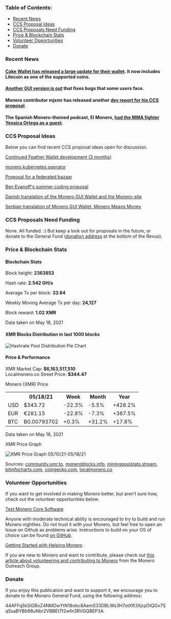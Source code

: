 <h3>Table of Contents:</h3>
<ul class="contents">
    <li><a href="#news">Recent News</a></li>
    <li><a href="#ideas">CCS Proposal Ideas</a></li>
    <li><a href="#proposals">CCS Proposals Need Funding</a></li>
    <li><a href="#stats">Price & Blockchain Stats</a></li>
    <li><a href="#volunteer">Volunteer Opportunities</a></li>
    <li><a href="#donate">Donate</a></li>
</ul>

<h3 id="news">Recent News</h3>

<div class="newsbyte">
    <h4><a href="https://www.reddit.com/r/Monero/comments/nbirlz/update_cake_wallet_version_421_now_with_litecoin/">Cake Wallet has released a large update for their wallet</a>. It now includes Litecoin as one of the supported coins.</h4>
</div>

<div class="newsbyte">
    <h4><a href="https://www.getmonero.org/2021/05/14/monero-GUI-0.17.2.2-released.html">Another GUI version is out</a> that fixes bugs that some users face.</h4>
</div>

<div class="newsbyte">
    <h4>Monero contributor mjxmr has released another <a href="https://www.reddit.com/r/Monero/comments/nd5qnn/my_3rd_dev_report/">dev report for his CCS proposal</a>.</h4>
</div>

<div class="newsbyte">
    <h4>The Spanish Monero-themed podcast, El Monero, <a href="https://youtu.be/EipQhmy3ptU">had the MMA fighter Yessica Ortega as a guest</a>.</h4>
</div>


<h3 id="ideas">CCS Proposal Ideas</h3>

<p>Below you can find recent CCS proposal ideas open for discussion.</p>

<div class="proposal">
<p><a href="https://repo.getmonero.org/monero-project/ccs-proposals/-/merge_requests/228" target="_blank">Continued Feather Wallet development (3 months)</a></p>
</div>

<div class="proposal">
<p><a href="https://repo.getmonero.org/monero-project/ccs-proposals/-/merge_requests/227" target="_blank">monero kubernetes operator</a></p>
</div>

<div class="proposal">
<p><a href="https://repo.getmonero.org/monero-project/ccs-proposals/-/merge_requests/226" target="_blank">Proposal for a federated bazaar</a></p>
</div>

<div class="proposal">
<p><a href="https://repo.getmonero.org/monero-project/ccs-proposals/-/merge_requests/225" target="_blank">Ben Evanoff's summer coding proposal</a></p>
</div>

<div class="proposal">
<p><a href="https://repo.getmonero.org/monero-project/ccs-proposals/-/merge_requests/218" target="_blank">Danish translation of the Monero GUI Wallet and the Monero-site</a></p>
</div>

<div class="proposal">
<p><a href="https://repo.getmonero.org/monero-project/ccs-proposals/-/merge_requests/213" target="_blank">Serbian translation of Monero GUI Wallet, Monero Means Money</a></p>
</div>

<h3 id="proposals">CCS Proposals Need Funding</h3>

<p>None. All funded. :) But keep a look out for proposals in the future, or donate to the General Fund (<a href="#donate">donation address</a> at the bottom of the Revuo).</p>

<h3 id="stats">Price & Blockchain Stats</h3>

<h4 class="stat">Blockchain Stats</h4>

<div class="bcstats">
    <p>Block height: <b>2363853</b></p>
    <p>Hash rate: <b>2.542 GH/s</b></p>
    <p>Average Tx per block: <b>33.64</b></p>
    <p>Weekly Moving Average Tx per day: <b>24,127</b></p>
    <p>Block reward: <b>1.02 XMR</b></p>
</div>
<p class="note">Data taken on May 18, 2021</p>

<h4 class="stat">XMR Blocks Distribution in last 1000 blocks</h4>
<p><img src="/static/revuo/img/content/hashrate-pool-distribution-0518.png" alt="Hashrate Pool Distribution Pie Chart"/></p>

<h4 class="stat" id="price-stat">Price & Performance</h4>

<div class="price-intro">XMR Market Cap: <b>$6,163,517,510</b><br/>Localmonero.co Street Price: <b>$344.47</b></div>

<p class="table-title">Monero (XMR) Price</p>
<table class="price-table">
  <tr class="row1">
    <th></th>
    <th>05/18/21</th>
    <th>Week</th>
    <th>Month</th>
    <th>Year</th>
  </tr>
  <tr>
    <td data-th="XMR to">USD</td>
    <td data-th="05/18/21">$343.72</td>
    <td data-th="Week" class="red">-22.3%</td>
    <td data-th="Month" class="red">-5.5%</td>
    <td data-th="Year" class="green">+428.2%</td>
  </tr>
  <tr class="row3">
    <td data-th="XMR to">EUR</td>
    <td data-th="05/18/21">€281.15</td>
    <td data-th="Week" class="red">-22.8%</td>
    <td data-th="Month" class="red">-7.3%</td>
    <td data-th="Year" class="green">+367.5%</td>
  </tr>
  <tr>
    <td data-th="XMR to">BTC</td>
    <td data-th="05/18/21">B0.00793702</td>
    <td data-th="Week" class="green">+0.3%</td>
    <td data-th="Month" class="green">+31.2%</td>
    <td data-th="Year" class="green">+17.8%</td>
  </tr>
</table>
<p class="note">Data taken on May 18, 2021</p>

<p class="table-title">XMR Price Graph</p>

![XMR Price Graph 05/10/21-05/18/21](/static/revuo/img/content/weekly-chart-0518.png "XMR Price Graph 05/10/21-05/18/21") 

Sources: <a href="https://community.xmr.to/explorer/mainnet/" target="_blank">community.xmr.to</a>, <a href="https://moneroblocks.info/stats/transaction-stats" target="_blank">moneroblocks.info</a>, <a href="https://miningpoolstats.stream/monero" target="_blank">miningpoolstats.stream</a>, <a href="https://bitinfocharts.com/monero/" target="_blank">bitinfocharts.com</a>, <a href="https://www.coingecko.com/" target="_blank">coingecko.com</a>, <a href="https://localmonero.co/" target="_blank">localmonero.co</a>

<h3 id="volunteer">Volunteer Opportunities</h3>

<p>If you want to get involved in making Monero better, but aren’t sure how, check out the volunteer opportunities below.</p>

<div class="newsbyte">
    <p class="date"><a href="https://github.com/monero-project/monero" target="_blank">Test Monero Core Software</a></p>
    <p>Anyone with moderate technical ability is encouraged to try to build and run Monero nightlies. Do not trust it with your Monero, but feel free to open an Issue on Github as problems arise. Instructions to build on your OS of choice can be found <a href="https://github.com/monero-project/monero#compiling-monero-from-source" target="_blank">on GitHub</a>. </p>
</div>

<div class="newsbyte">
    <p class="date"><a href="https://github.com/monero-project/monero" target="_blank">Getting Started with Helping Monero</a></p>
    <p>If you are new to Monero and want to contribute, please check out <a href="https://www.monerooutreach.org/stories/getting-started-helping-monero.php" target="_blank">this article about volunteering and contributing to Monero</a> from the Monero Outreach Group. </p>
</div>

<h3 id="donate">Donate</h3>

<p markdown="1">If you enjoy this publication and want to support it, we encourage you to donate to the Monero General Fund, using the following address:</p>

<p class="address" markdown="1">44AFFq5kSiGBoZ4NMDwYtN18obc8AemS33DBLWs3H7otXft3XjrpDtQGv7SqSsaBYBb98uNbr2VBBEt7f2wfn3RVGQBEP3A</p>

<!--p><a href="monero:44AFFq5kSiGBoZ4NMDwYtN18obc8AemS33DBLWs3H7otXft3XjrpDtQGv7SqSsaBYBb98uNbr2VBBEt7f2wfn3RVGQBEP3A" class="qr"><img src="/static/revuo/img/content/donate-monero.png"></a></p-->
